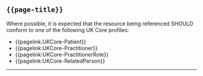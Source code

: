 ## <code>{{page-title}}</code>

Where possible, it is expected that the resource being referenced SHOULD conform to one of the following UK Core profiles:

- {{pagelink:UKCore-Patient}}
- {{pagelink:UKCore-Practitioner}}
- {{pagelink:UKCore-PractitionerRole}}
- {{pagelink:UKCore-RelatedPerson}}
 
---